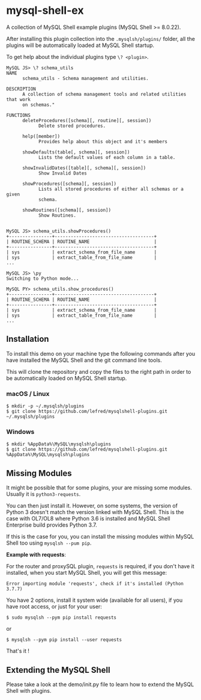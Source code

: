 # mysql-shell-ex
A collection of MySQL Shell example plugins (MySQL Shell >= 8.0.22).

After installing this plugin collection into the `.mysqlsh/plugins/` folder, all the plugins will be automatically loaded at MySQL Shell startup.

To get help about the individual plugins type `\? <plugin>`.

```
MySQL JS> \? schema_utils
NAME
      schema_utils - Schema management and utilities.

DESCRIPTION
      A collection of schema management tools and related utilities that work
      on schemas."

FUNCTIONS
      deleteProcedures([schema][, routine][, session])
            Delete stored procedures.

      help([member])
            Provides help about this object and it's members

      showDefaults(table[, schema][, session])
            Lists the default values of each column in a table.

      showInvalidDates([table][, schema][, session])
            Show Invalid Dates

      showProcedures([schema][, session])
            Lists all stored procedures of either all schemas or a given
            schema.

      showRoutines([schema][, session])
            Show Routines.


MySQL JS> schema_utils.showProcedures()
+----------------+-------------------------------------+
| ROUTINE_SCHEMA | ROUTINE_NAME                        |
+----------------+-------------------------------------+
| sys            | extract_schema_from_file_name       |
| sys            | extract_table_from_file_name        |
...

MySQL JS> \py
Switching to Python mode...

MySQL PY> schema_utils.show_procedures()
+----------------+-------------------------------------+
| ROUTINE_SCHEMA | ROUTINE_NAME                        |
+----------------+-------------------------------------+
| sys            | extract_schema_from_file_name       |
| sys            | extract_table_from_file_name        |
...
```

## Installation
To install this demo on your machine type the following commands after you have installed the MySQL Shell and the git command line tools.

This will clone the repository and copy the files to the right path in order to be automatically loaded on MySQL Shell startup.

### macOS / Linux
```
$ mkdir -p ~/.mysqlsh/plugins
$ git clone https://github.com/lefred/mysqlshell-plugins.git ~/.mysqlsh/plugins
```

### Windows
```
$ mkdir %AppData%\MySQL\mysqlsh\plugins
$ git clone https://github.com/lefred/mysqlshell-plugins.git %AppData%\MySQL\mysqlsh\plugins
```
## Missing Modules

It might be possible that for some plugins, your are missing some modules. Usually it is ``python3-requests``.

You can then just install it. However, on some systems, the version of Python 3 doesn't match the version
linked with MySQL Shell. This is the case with OL7/OL8 where Python 3.6 is installed and MySQL Shell Enterprise build provides
Python 3.7.

If this is the case for you, you can install the missing modules within MySQL Shell too using ``mysqlsh --pum pip``.

**Example with requests**:

For the router and proxySQL plugin, ``requests`` is required, if you don't have it installed, when you start MySQL Shell, you
will get this message:

```
Error importing module 'requests', check if it's installed (Python 3.7.7)
```

You have 2 options, install it system wide (available for all users), if you have root access, or just for your user:

```
$ sudo mysqlsh --pym pip install requests
```

or 

```
$ mysqlsh --pym pip install --user requests
```

That's it ! 


## Extending the MySQL Shell

Please take a look at the demo/init.py file to learn how to extend the MySQL Shell with plugins.

